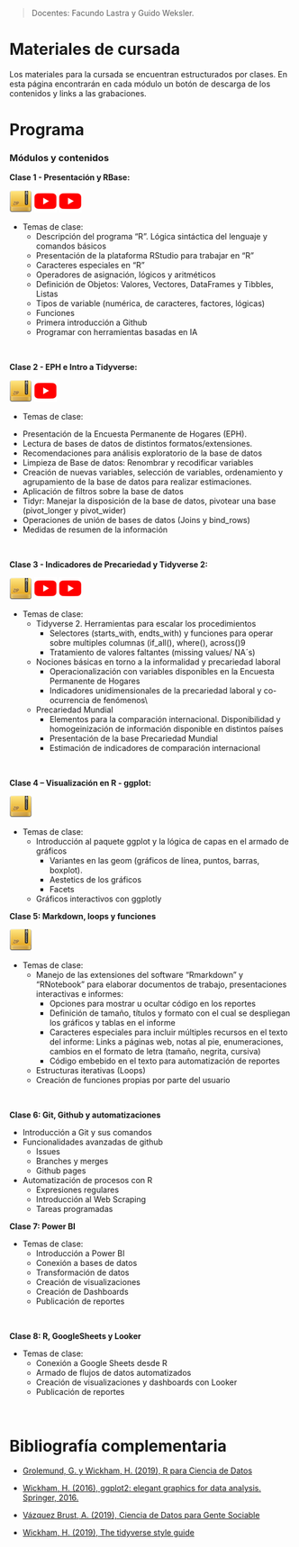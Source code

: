 > Docentes: Facundo Lastra y Guido Weksler.

# Materiales de cursada

Los materiales para la cursada se encuentran estructurados por clases. En esta página encontrarán en cada módulo un botón de descarga de los contenidos y links a las grabaciones.

# Programa

### Módulos y contenidos

**Clase 1 - Presentación y RBase:**

[![Download](img/link_zip.png)](Clase%201%20-%20Presentacion%20y%20R%20base/Clase1.zip) [![Grabación Clase 1 - Parte I](img/link_video.png)](https://youtu.be/nBEco0mhE2c) [![Grabación Clase 1 - Parte II](img/link_video.png)](https://youtu.be/328iDHikltk)

-   Temas de clase:
    -   Descripción del programa “R”. Lógica sintáctica del lenguaje y comandos básicos
    -   Presentación de la plataforma RStudio para trabajar en “R”
    -   Caracteres especiales en “R”
    -   Operadores de asignación, lógicos y aritméticos
    -   Definición de Objetos: Valores, Vectores, DataFrames y Tibbles, Listas
    -   Tipos de variable (numérica, de caracteres, factores, lógicas)
    -   Funciones
    -   Primera introducción a Github
    -   Programar con herramientas basadas en IA

<br>

**Clase 2 - EPH e Intro a Tidyverse:**

[![Download](img/link_zip.png)](Clase%202%20-%20EPH%20e%20Intro%20a%20Tidyverse/Clase2.rar) [![Grabación Clase 2](img/link_video.png)](https://www.youtube.com/watch?v=SU7Jq3P3Iok)

-   Temas de clase:
  +	Presentación de la Encuesta Permanente de Hogares (EPH).
  +	Lectura de bases de datos de distintos formatos/extensiones.
  +	Recomendaciones para análisis exploratorio de la base de datos 
  +	Limpieza de Base de datos: Renombrar y recodificar variables
  +	Creación de nuevas variables, selección de variables, ordenamiento y agrupamiento de la base de datos para realizar estimaciones.
  +	Aplicación de filtros sobre la base de datos
  +	Tidyr: Manejar la disposición de la base de datos, pivotear una base (pivot_longer y pivot_wider)
  +	Operaciones de unión de bases de datos (Joins y bind_rows) 
  +	Medidas de resumen de la información

  
<br>

__Clase 3 - Indicadores de Precariedad y Tidyverse 2:__

[![Download](img/link_zip.png)](Clase%203%20-%20Indicadores%20de%20Precariedad%20-%20Tidyverse2/Clase3.rar)  [![Grabación Clase 3 - Parte I](img/link_video.png)](https://youtu.be/ZgOCJZMIMLo) [![Grabación Clase 3 - Parte II](img/link_video.png)](https://youtu.be/y325TxXxnNM)
  
 
-   Temas de clase:
    -   Tidyverse 2. Herramientas para escalar los procedimientos
        -   Selectores (starts_with, endts_with) y funciones para operar sobre multiples columnas (if_all(), where(), across()9
        -   Tratamiento de valores faltantes (missing values/ NA´s)
    -   Nociones básicas en torno a la informalidad y precariedad laboral
        -   Operacionalización con variables disponibles en la Encuesta Permanente de Hogares
        -   Indicadores unidimensionales de la precariedad laboral y co-ocurrencia de fenómenos\
    -   Precariedad Mundial
        -   Elementos para la comparación internacional. Disponibilidad y homogeinización de información disponible en distintos países
        -   Presentación de la base Precariedad Mundial
        -   Estimación de indicadores de comparación internacional

<br>

**Clase 4 – Visualización en R - ggplot:**

[![Download](img/link_zip.png)](Clase%204%20-%20Visualizacion%20en%20R%20-%20ggplot/Clase4.rar)

-   Temas de clase:
    -   Introducción al paquete ggplot y la lógica de capas en el armado de gráficos
        -   Variantes en las geom (gráficos de línea, puntos, barras, boxplot).
        -   Aestetics de los gráficos
        -   Facets
    -   Gráficos interactivos con ggplotly <br>

**Clase 5: Markdown, loops y funciones**

[![Download](img/link_zip.png)](Clase%205%20-%20Markdown,%20loops%20y%20funciones/Clase5.rar)

-   Temas de clase:
    -   Manejo de las extensiones del software “Rmarkdown” y “RNotebook” para elaborar documentos de trabajo, presentaciones interactivas e informes:
        -   Opciones para mostrar u ocultar código en los reportes
        -   Definición de tamaño, títulos y formato con el cual se despliegan los gráficos y tablas en el informe
        -   Caracteres especiales para incluir múltiples recursos en el texto del informe: Links a páginas web, notas al pie, enumeraciones, cambios en el formato de letra (tamaño, negrita, cursiva)
        -   Código embebido en el texto para automatización de reportes
    -   Estructuras iterativas (Loops)
    -   Creación de funciones propias por parte del usuario

<br>

**Clase 6: Git, Github y automatizaciones**

-   Introducción a Git y sus comandos
-   Funcionalidades avanzadas de github
    -   Issues
    -   Branches y merges
    -   Github pages
-   Automatización de procesos con R
    -   Expresiones regulares
    -   Introducción al Web Scraping
    -   Tareas programadas

**Clase 7: Power BI**

-   Temas de clase:
    -   Introducción a Power BI
    -   Conexión a bases de datos
    -   Transformación de datos
    -   Creación de visualizaciones
    -   Creación de Dashboards
    -   Publicación de reportes

<br>

**Clase 8: R, GoogleSheets y Looker**

-   Temas de clase:
    -   Conexión a Google Sheets desde R
    -   Armado de flujos de datos automatizados
    -   Creación de visualizaciones y dashboards con Looker
    -   Publicación de reportes

<br>

# Bibliografía complementaria

-   [Grolemund, G. y Wickham, H. (2019), R para Ciencia de Datos](https://es.r4ds.hadley.nz)

-   [Wickham, H. (2016), ggplot2: elegant graphics for data analysis. Springer, 2016.](https://ggplot2-book.org/)

-   [Vázquez Brust, A. (2019), Ciencia de Datos para Gente Sociable](https://bitsandbricks.github.io/ciencia_de_datos_gente_sociable/)

-   [Wickham, H. (2019), The tidyverse style guide](https://style.tidyverse.org/)
